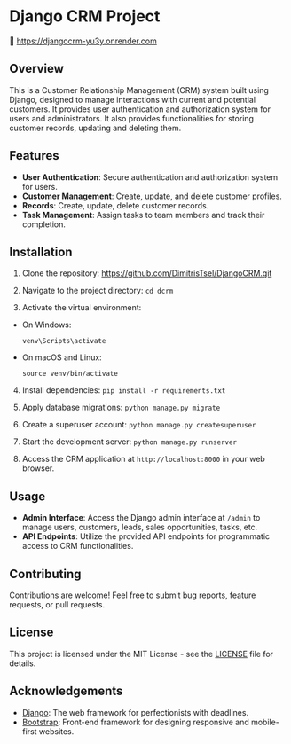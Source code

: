# Django CRM Project

🚀 https://djangocrm-yu3y.onrender.com 

## Overview
This is a Customer Relationship Management (CRM) system built using Django, designed to manage interactions with current and potential customers. It provides user authentication and authorization system for users and administrators. It also provides functionalities for storing customer records, updating and deleting them.

## Features
- **User Authentication**: Secure authentication and authorization system for users.
- **Customer Management**: Create, update, and delete customer profiles.
- **Records**: Create, update, delete customer records.
- **Task Management**: Assign tasks to team members and track their completion.

## Installation
1. Clone the repository:
https://github.com/DimitrisTsel/DjangoCRM.git

2. Navigate to the project directory: `cd dcrm`
3. Activate the virtual environment:
- On Windows:
  ```
  venv\Scripts\activate
  ```
- On macOS and Linux:
  ```
  source venv/bin/activate
  ```
4. Install dependencies:
`pip install -r requirements.txt`

5. Apply database migrations:
`python manage.py migrate`

6. Create a superuser account:
   `python manage.py createsuperuser`

7. Start the development server:
`python manage.py runserver`

8. Access the CRM application at `http://localhost:8000` in your web browser.

## Usage
- **Admin Interface**: Access the Django admin interface at `/admin` to manage users, customers, leads, sales opportunities, tasks, etc.
- **API Endpoints**: Utilize the provided API endpoints for programmatic access to CRM functionalities.

## Contributing
Contributions are welcome! Feel free to submit bug reports, feature requests, or pull requests.

## License
This project is licensed under the MIT License - see the [LICENSE](https://github.com/DimitrisTsel/DjangoCRM/tree/main?tab=MIT-1-ov-file#readme) file for details.

## Acknowledgements
- [Django](https://www.djangoproject.com/): The web framework for perfectionists with deadlines.
- [Bootstrap](https://getbootstrap.com/): Front-end framework for designing responsive and mobile-first websites.


